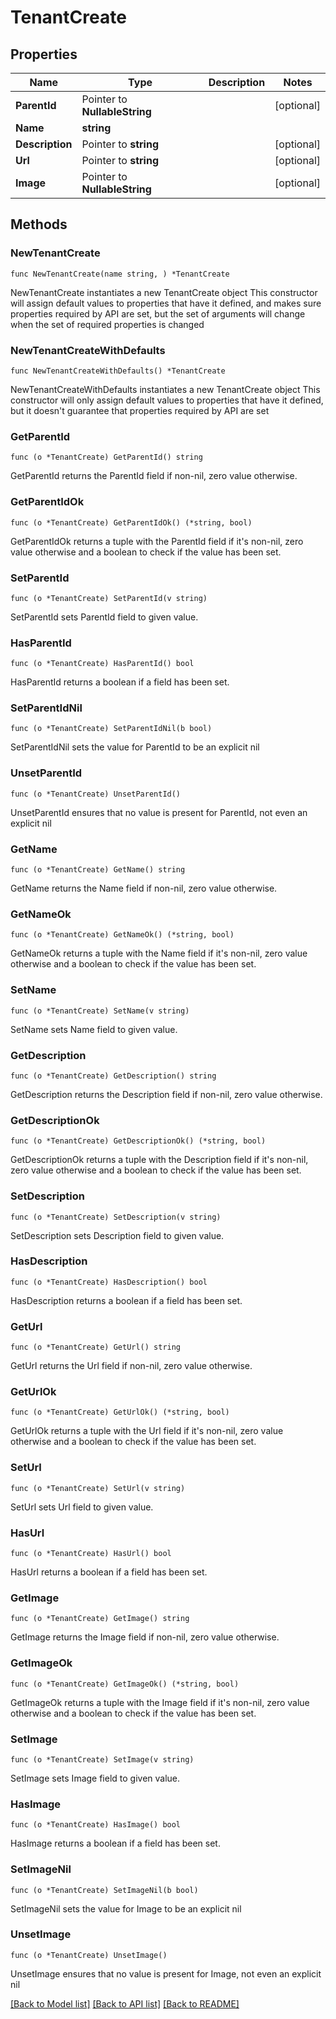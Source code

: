 # TenantCreate

## Properties

Name | Type | Description | Notes
------------ | ------------- | ------------- | -------------
**ParentId** | Pointer to **NullableString** |  | [optional] 
**Name** | **string** |  | 
**Description** | Pointer to **string** |  | [optional] 
**Url** | Pointer to **string** |  | [optional] 
**Image** | Pointer to **NullableString** |  | [optional] 

## Methods

### NewTenantCreate

`func NewTenantCreate(name string, ) *TenantCreate`

NewTenantCreate instantiates a new TenantCreate object
This constructor will assign default values to properties that have it defined,
and makes sure properties required by API are set, but the set of arguments
will change when the set of required properties is changed

### NewTenantCreateWithDefaults

`func NewTenantCreateWithDefaults() *TenantCreate`

NewTenantCreateWithDefaults instantiates a new TenantCreate object
This constructor will only assign default values to properties that have it defined,
but it doesn't guarantee that properties required by API are set

### GetParentId

`func (o *TenantCreate) GetParentId() string`

GetParentId returns the ParentId field if non-nil, zero value otherwise.

### GetParentIdOk

`func (o *TenantCreate) GetParentIdOk() (*string, bool)`

GetParentIdOk returns a tuple with the ParentId field if it's non-nil, zero value otherwise
and a boolean to check if the value has been set.

### SetParentId

`func (o *TenantCreate) SetParentId(v string)`

SetParentId sets ParentId field to given value.

### HasParentId

`func (o *TenantCreate) HasParentId() bool`

HasParentId returns a boolean if a field has been set.

### SetParentIdNil

`func (o *TenantCreate) SetParentIdNil(b bool)`

 SetParentIdNil sets the value for ParentId to be an explicit nil

### UnsetParentId
`func (o *TenantCreate) UnsetParentId()`

UnsetParentId ensures that no value is present for ParentId, not even an explicit nil
### GetName

`func (o *TenantCreate) GetName() string`

GetName returns the Name field if non-nil, zero value otherwise.

### GetNameOk

`func (o *TenantCreate) GetNameOk() (*string, bool)`

GetNameOk returns a tuple with the Name field if it's non-nil, zero value otherwise
and a boolean to check if the value has been set.

### SetName

`func (o *TenantCreate) SetName(v string)`

SetName sets Name field to given value.


### GetDescription

`func (o *TenantCreate) GetDescription() string`

GetDescription returns the Description field if non-nil, zero value otherwise.

### GetDescriptionOk

`func (o *TenantCreate) GetDescriptionOk() (*string, bool)`

GetDescriptionOk returns a tuple with the Description field if it's non-nil, zero value otherwise
and a boolean to check if the value has been set.

### SetDescription

`func (o *TenantCreate) SetDescription(v string)`

SetDescription sets Description field to given value.

### HasDescription

`func (o *TenantCreate) HasDescription() bool`

HasDescription returns a boolean if a field has been set.

### GetUrl

`func (o *TenantCreate) GetUrl() string`

GetUrl returns the Url field if non-nil, zero value otherwise.

### GetUrlOk

`func (o *TenantCreate) GetUrlOk() (*string, bool)`

GetUrlOk returns a tuple with the Url field if it's non-nil, zero value otherwise
and a boolean to check if the value has been set.

### SetUrl

`func (o *TenantCreate) SetUrl(v string)`

SetUrl sets Url field to given value.

### HasUrl

`func (o *TenantCreate) HasUrl() bool`

HasUrl returns a boolean if a field has been set.

### GetImage

`func (o *TenantCreate) GetImage() string`

GetImage returns the Image field if non-nil, zero value otherwise.

### GetImageOk

`func (o *TenantCreate) GetImageOk() (*string, bool)`

GetImageOk returns a tuple with the Image field if it's non-nil, zero value otherwise
and a boolean to check if the value has been set.

### SetImage

`func (o *TenantCreate) SetImage(v string)`

SetImage sets Image field to given value.

### HasImage

`func (o *TenantCreate) HasImage() bool`

HasImage returns a boolean if a field has been set.

### SetImageNil

`func (o *TenantCreate) SetImageNil(b bool)`

 SetImageNil sets the value for Image to be an explicit nil

### UnsetImage
`func (o *TenantCreate) UnsetImage()`

UnsetImage ensures that no value is present for Image, not even an explicit nil

[[Back to Model list]](../README.md#documentation-for-models) [[Back to API list]](../README.md#documentation-for-api-endpoints) [[Back to README]](../README.md)


